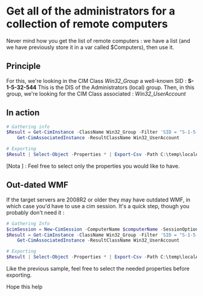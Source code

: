 # Get all of the administrators for a collection of remote computers

Never mind how you get the list of remote computers : we have a list (and we have previously store it in a var called $Computers), then use it.

## Principle
For this, we're looking in the CIM Class *Win32_Group* a well-known SID : **S-1-5-32-544**
This is the DIS of the Administrators (local) group.
Then, in this group, we're looking for the CIM Class associated : *Win32_UserAccount*

## In action

````powershell
# Gathering info
$Result = Get-CimInstance -ClassName Win32_Group -Filter 'SID = "S-1-5-32-544"' -ComputerName $computerName |
    Get-CimAssociatedInstance -ResultClassName Win32_UserAccount

# Exporting
$Result | Select-Object -Properties * | Export-Csv -Path C:\temp\localAdmins.csv -Delimiter ";" -NoTypeInformation
````

[Nota ] : Feel free to select only the properties you would like to have.

## Out-dated WMF
If the target servers are 2008R2 or older they may have outdated WMF, in which case you'd have to use a cim session. It's a quick step, though you probably don't need it :

````powershell
# Gathering Info
$cimSession = New-CimSession -ComputerName $computerName -SessionOption (New-CimSessionOption -Protocol Dcom)
$Result = Get-CimInstance -ClassName Win32_Group -Filter 'SID = "S-1-5-32-544"' -CimSession $cimSession |
    Get-CimAssociatedInstance -ResultClassName Win32_UserAccount

# Exporting
$Result | Select-Object -Properties * | Export-Csv -Path C:\temp\localAdmins.csv -Delimiter ";" -NoTypeInformation
````
Like the previous sample, feel free to select the needed properties before exporting.


Hope this help
